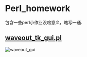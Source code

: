 # Perl_homework
包含一些perl小作业没啥意义，瞎写一通.

## [waveout_tk_gui.pl](https://github.com/Ideasay/Perl_homework/blob/master/waveout_tk_gui.pl)<br>
![waveout_gui](https://github.com/Ideasay/Perl_homework/blob/master/graph/gui_waveout.png)
